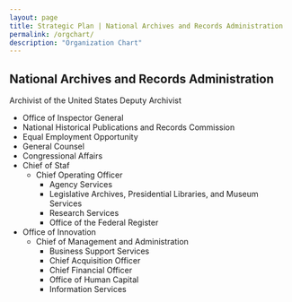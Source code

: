 ```yaml
---
layout: page
title: Strategic Plan | National Archives and Records Administration
permalink: /orgchart/
description: "Organization Chart"
---
```


## National Archives and Records Administration

Archivist of the United States Deputy Archivist
* Office of Inspector General
* National Historical Publications and Records Commission
* Equal Employment Opportunity
* General Counsel
* Congressional Affairs
* Chief of Staf
  * Chief Operating Officer
    * Agency Services
    * Legislative Archives, Presidential Libraries, and Museum Services
    * Research Services
    * Office of the Federal Register
* Office of Innovation
  * Chief of Management and Administration
    * Business Support Services
    * Chief Acquisition Officer
    * Chief Financial Officer
    * Office of Human Capital
    * Information Services